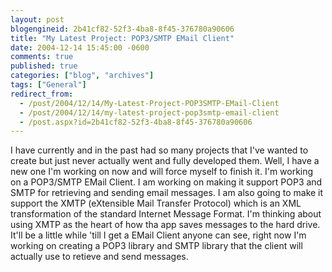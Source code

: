 ```yaml
---
layout: post
blogengineid: 2b41cf82-52f3-4ba8-8f45-376780a90606
title: "My Latest Project: POP3/SMTP EMail Client"
date: 2004-12-14 15:45:00 -0600
comments: true
published: true
categories: ["blog", "archives"]
tags: ["General"]
redirect_from: 
  - /post/2004/12/14/My-Latest-Project-POP3SMTP-EMail-Client
  - /post/2004/12/14/my-latest-project-pop3smtp-email-client
  - /post.aspx?id=2b41cf82-52f3-4ba8-8f45-376780a90606
---
```

<!-- more -->

I have currently and in the past had so many projects that I've wanted to create but just never actually went and fully developed them. Well, I have a new one I'm working on now and will force myself to finish it. I'm working on a POP3/SMTP EMail Client. I am working on making it support POP3 and SMTP for retrieving and sending email messages. I am also going to make it support the XMTP (eXtensible Mail Transfer Protocol) which is an XML transformation of the standard Internet Message Format. I'm thinking about using XMTP as the heart of how tha app saves messages to the hard drive. It'll be a little while 'till I get a EMail Client anyone can see, right now I'm working on creating a POP3 library and SMTP library that the client will actually use to retieve and send messages.
